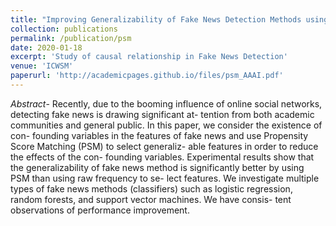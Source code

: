 ```yaml
---
title: "Improving Generalizability of Fake News Detection Methods using Propensity Score Matching". 
collection: publications
permalink: /publication/psm
date: 2020-01-18
excerpt: 'Study of causal relationship in Fake News Detection'
venue: 'ICWSM'
paperurl: 'http://academicpages.github.io/files/psm_AAAI.pdf'
---
```

_Abstract_- Recently, due to the booming influence of online social networks, detecting fake news is drawing significant at- tention from both academic communities and general public. In this paper, we consider the existence of con- founding variables in the features of fake news and use Propensity Score Matching (PSM) to select generaliz- able features in order to reduce the effects of the con- founding variables. Experimental results show that the generalizability of fake news method is significantly better by using PSM than using raw frequency to se- lect features. We investigate multiple types of fake news methods (classifiers) such as logistic regression, random forests, and support vector machines. We have consis- tent observations of performance improvement.